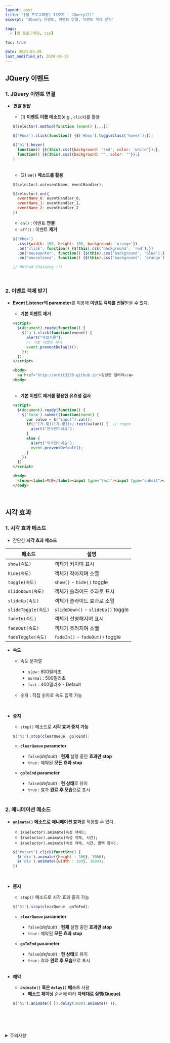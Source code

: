 ```yaml
---
layout: post
title: "[웹 프로그래밍] 13주차 - JQuery(2)"
excerpt: "JQuery 이벤트, 이벤트 연결, 이벤트 객체 받기"

tags:
  - [웹 프로그래밍, css]

toc: true

date: 2024-05-28
last_modified_at: 2024-05-28
---
```

## JQuery 이벤트
### 1. JQuery 이벤트 연결
- ***연결 방법***
  - (1) **이벤트 이름 메소드**(e.g., `click`)를 활용

  ```js
  $(selector).method(function (event) {...});
  ```

  ```js
  $('#box').click(function() {$('#box').toggleClass('hover');});
  ```

  ```js
  $('h1').hover(
    function() {$(this).css({background: 'red', color: 'white'});},
    function() {$(this).css({background: "", color: ""});}
  )
  ```

  <br>

  - (2) **`on()` 메소드를 활용**

  ```js
  $(selector).on(eventName, eventHandler);
  
  $(selector).on({
    eventName_0: eventHandler_0,
    eventName_1: eventHandler_1,
    eventName_2: eventHandler_2
  })
  ```

  - `on()` : 이벤트 **연결**
  - `off()` : 이벤트 **제거**

  ```js
  $('#box')
    .css({width: 100, height: 100, background: 'orange'})
    .on('click', function() {$(this).css('background', 'red');})
    .on('mouseenter', function() {$(this).css('background', 'blue');})
    .on('mouseleave', function() {$(this).css('background', 'orange');});

  // Method Chaining !!!
  ```

<br>

### 2. 이벤트 객체 받기
- **Event Listener의 parameter**를 이용해 **이벤트 객체를 전달**받을 수 있다.  

  - **기본 이벤트 제거**

  ```html
  <script>
    $(document).ready(function() {
      $('a').click(function(evenet) {
        alert("속았지롱");
        // 기본 이벤트 제거
        event.preventDefault();
      });
    });
  </script>

  <body>
    <a href="http://orbit3230.github.io">김성현 갤러리</a>
  <body>
  ```

  <br>

  - **기본 이벤트 제거를 활용한 유효성 검사**

  ```html
  <script>
    $(document).ready(function() {
      $('form').submit(function(event) {
        var value = $('input').val();
        if(/^[가-힣]([가-힣])+/.text(value)) {  // regex
          alert("한국인이네요");
        }
        else {
          alert("외국인이네요");
          event.preventDefault();
        }
      })
    })
  </script>

  <body>
    <form><label>이름</label><input type="text"><input type="submit"></form>
  </body>
  ```

<br>

## 시각 효과
### 1. 시각 효과 메소드
- 간단한 **시각 효과 메소드** 

|메소드|설명|
|---|---|
|`show(속도)`|객체가 커지며 표시|
|`hide(속도)`|객체가 작아지며 소멸|
|`toggle(속도)`|`show()` - `hide()` toggle|
|`slidoDown(속도)`|객체가 슬라이드 효과로 표시|
|`slideUp(속도)`|객체가 슬라이드 효과로 소멸|
|`slideToggle(속도)`|`slideDown()` - `slideUp()` toggle|
|`fadeIn(속도)`|객체가 선명해지며 표시|
|`fadeOut(속도)`|객체가 흐려지며 소멸|
|`fadeToggle(속도)`|`fadeIn()` - `fadeOut()` toggle|

- **속도**
  - 속도 문자열
    - `slow` : 600밀리초
    - `normal` : 500밀리초
    - `fast` : 400밀리초 - Default

  - 숫자 : 직접 숫자로 속도 입력 가능

<br>

- **중지**
  - `stop()` 메소드로 **시각 효과 중지 가능**

  ```js
  $('h1').stop(clearQueue, goToEnd);
  ```

  - **`clearQueue` parameter**
    - `false`(*default*) : **현재** 실행 중인 **효과만 stop**
    - `true` : 예약된 **모든 효과 stop** 

  - **`goToEnd` parameter**
    - `false`(*default*) : **현 상태**로 유지
    - `true` : 효과 **완료 후 모습**으로 표시  

    <br>

### 2. 애니메이션 메소드
- **`animate()` 메소드로 애니메이션 효과**를 적용할 수 있다.  

  - `$(selector).animate(속성 객체);`
  - `$(selector).animate(속성 객체, 시간);`
  - `$(selector).animate(속성 객체, 시간, 콜백 함수);`  

  ```js
  $("#start").click(function() {
    $('div').animate({height : 300}, 3000);
    $('div').animate({width : 300}, 3000);
  })
  ```

  <br>

- **중지**
  - `stop()` 메소드로 시각 효과 중지 가능

  ```js
  $('h1').stop(clearQueue, goToEnd);
  ```

  - **`clearQueue` parameter**
    - `false`(*default*) : **현재** 실행 중인 **효과만 stop**
    - `true` : 예약된 **모든 효과 stop** 

  - **`goToEnd` parameter**
    - `false`(*default*) : **현 상태**로 유지
    - `true` : 효과 **완료 후 모습**으로 표시  

    <br>

- **예약**
  - **`animate()` 혹은 `delay()` 메소드** 사용  
    - **메소드 체이닝** 순서에 따라 **차례대로 실행(Queue)**  

  ```js
  $('h1').animate({ }).delay(1000).animate(( ));
  ```

<br>
<br>
<br>
<br>
<details>
<summary>주의사항</summary>
<div markdown="1">

이 포스팅은 강원대학교 김아욱 교수님의 웹 프로그래밍 수업을 들으며 내용을 정리 한 것입니다.  
수업 내용에 대한 저작권은 교수님께 있으니,  
다른 곳으로의 무분별한 내용 복사를 자제해 주세요.

</div>
</details> 